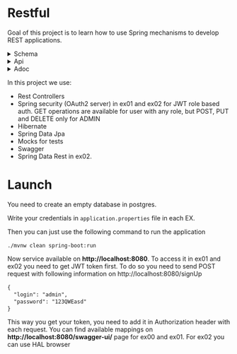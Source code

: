 # Restful
Goal of this project is to learn how to use Spring mechanisms to develop REST applications.

<details>
<summary>Schema</summary>
<img src="/screenshots/schema.png">
</details>
<details>
<summary>Api</summary>
<img src="/screenshots/api.png">
</details>
<details>
<summary>Adoc</summary>
<img src="/screenshots/publish_adoc_documentation.png">
</details>

In this project we use:
- Rest Controllers
- Spring security (OAuth2 server) in ex01 and ex02 for JWT role based auth. GET operations are available for user with any role, but POST, PUT and DELETE only for ADMIN
- Hibernate
- Spring Data Jpa
- Mocks for tests
- Swagger
- Spring Data Rest in ex02.

# Launch
You need to create an empty database in postgres.

Write your credentials in ```application.properties``` file in each EX.

Then you can just use the following command to run the application
```
./mvnw clean spring-boot:run
```

Now service available on <b>http://localhost:8080</b>. To access it in ex01 and ex02 you need to get JWT token first.
To do so you need to send POST request with following information on http://localhost:8080/signUp
```
{
  "login": "admin",
  "password": "123QWEasd"
}
```
This way you get your token, you need to add it in Authorization header with each request.
You can find available mappings on <b>http://localhost:8080/swagger-ui/</b> page for ex00 and ex01.
For ex02 you can use HAL browser
